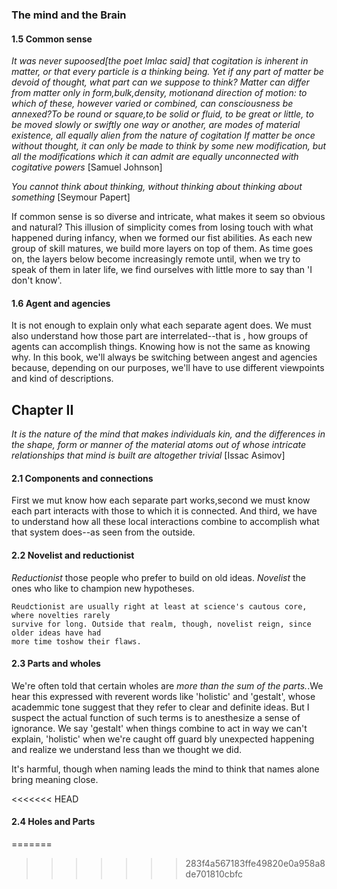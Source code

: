 ### The mind and the Brain


#### 1.5 Common sense

 *It was never supoosed[the poet Imlac said] that cogitation is inherent in matter,
 or that every particle is a thinking being. Yet if any part of matter be devoid of thought,
 what part can we suppose to think? Matter can differ from matter only in form,bulk,density,
 motionand direction of motion: to which of these, however varied or combined, can consciousness
 be annexed?To be round or square,to be solid or fluid, to be great or little, to be moved
 slowly or swiftly one way or another, are modes of material existence, all equally alien from the
 nature of cogitation If matter be once without thought, it can only be made to think by some
 new modification, but all the modifications which it can admit are equally unconnected with
 cogitative powers* [Samuel Johnson]
 
 *You cannot think about thinking, without thinking about thinking about something* [Seymour Papert]
 
 If common sense is so diverse and intricate, what makes it seem so obvious and natural? This
 illusion of simplicity comes from losing touch with what happened during infancy, when we formed
 our fist abilities. As each new group of skill matures, we build more layers on top of them.
 As time goes on, the layers below become increasingly remote until, when we try to speak of 
 them in later life, we find ourselves with little more to say than 'I don't know'.
 
#### 1.6 Agent and agencies

It is not enough to explain only what each separate agent does. We must also understand how those
part are interrelated--that is , how groups of agents can accomplish things.
Knowing how is not the same as knowing why. In this book, we'll always be switching between angest
and agencies because, depending on our purposes, we'll have to use different viewpoints and kind
of descriptions.

## Chapter II

*It is the nature of the mind that makes individuals kin, and the differences in the shape, form
or manner of the material atoms out of whose intricate relationships that mind is built are 
altogether trivial* [Issac Asimov]

#### 2.1 Components and connections

First we mut know how each separate part works,second we must know each part interacts with those
to which it is connected. And third, we have to understand how all these local interactions combine
to accomplish what that system does--as seen from the outside.


#### 2.2 Novelist and reductionist

*Reductionist* those people who prefer to build on old ideas.
*Novelist* the ones who like to champion new hypotheses.

    Reudctionist are usually right at least at science's cautous core, where novelties rarely
    survive for long. Outside that realm, though, novelist reign, since older ideas have had 
    more time toshow their flaws.
    
#### 2.3 Parts and wholes

We're often told that certain wholes are *more than the sum of the parts.*.We hear this expressed
with reverent words like 'holistic' and 'gestalt', whose academmic tone suggest that they refer
to clear and definite ideas. But I suspect the actual function of such terms is to anesthesize
a sense of ignorance. We say 'gestalt' when things combine to act in way we can't explain, 
'holistic' when we're caught off guard bly unexpected happening and realize we understand less
than we thought we did. 

It's harmful, though when naming leads the mind to think that names alone bring meaning close.

<<<<<<< HEAD
#### 2.4 Holes and Parts


=======
>>>>>>> 283f4a567183ffe49820e0a958a8de701810cbfc
    
